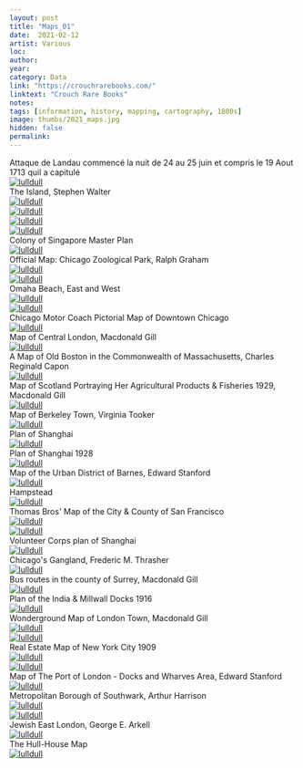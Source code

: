 ```yaml
---
layout: post
title: "Maps_01"
date:  2021-02-12
artist: Various
loc: 
author: 
year: 
category: Data
link: "https://crouchrarebooks.com/"
linktext: "Crouch Rare Books"
notes: 
tags: [information, history, mapping, cartography, 1800s]
image: thumbs/2021_maps.jpg
hidden: false
permalink:
---
```




<div class="image_caption">
Attaque de Landau commencé la nuit de 24 au 25 juin et compris le 19 Aout 1713 quil a capitulé
</div>

<div class="post_image">
	<a href="{{ site.baseurl }}/images/posts/2021_maps/001.jpg" target="_blank">
	<img src="{{ site.baseurl }}/images/posts/2021_maps/001.jpg" alt="lulldull"></a>
</div>

<div class="image_caption">
The Island, Stephen Walter
</div>

<div class="post_image">
	<a href="{{ site.baseurl }}/images/posts/2021_maps/003.jpg" target="_blank">
	<img src="{{ site.baseurl }}/images/posts/2021_maps/003.jpg" alt="lulldull"></a>
</div>

<div class="post_image">
	<a href="{{ site.baseurl }}/images/posts/2021_maps/003b.jpg" target="_blank">
	<img src="{{ site.baseurl }}/images/posts/2021_maps/003b.jpg" alt="lulldull"></a>
</div>

<div class="post_image">
	<a href="{{ site.baseurl }}/images/posts/2021_maps/003c.jpg" target="_blank">
	<img src="{{ site.baseurl }}/images/posts/2021_maps/003c.jpg" alt="lulldull"></a>
</div>

<div class="post_image">
	<a href="{{ site.baseurl }}/images/posts/2021_maps/003d.jpg" target="_blank">
	<img src="{{ site.baseurl }}/images/posts/2021_maps/003d.jpg" alt="lulldull"></a>
</div>


<div class="image_caption">
Colony of Singapore Master Plan
</div>

<div class="post_image">
	<a href="{{ site.baseurl }}/images/posts/2021_maps/004.jpg" target="_blank">
	<img src="{{ site.baseurl }}/images/posts/2021_maps/004.jpg" alt="lulldull"></a>
</div>


<div class="image_caption">
Official Map: Chicago Zoological Park, Ralph Graham
</div>

<div class="post_image">
	<a href="{{ site.baseurl }}/images/posts/2021_maps/005.jpg" target="_blank">
	<img src="{{ site.baseurl }}/images/posts/2021_maps/005.jpg" alt="lulldull"></a>
</div>

<div class="post_image">
	<a href="{{ site.baseurl }}/images/posts/2021_maps/005b.jpg" target="_blank">
	<img src="{{ site.baseurl }}/images/posts/2021_maps/005b.jpg" alt="lulldull"></a>
</div>


<div class="image_caption">
Omaha Beach, East and West
</div>

<div class="post_image">
	<a href="{{ site.baseurl }}/images/posts/2021_maps/007.jpg" target="_blank">
	<img src="{{ site.baseurl }}/images/posts/2021_maps/007.jpg" alt="lulldull"></a>
</div>


<div class="post_image">
	<a href="{{ site.baseurl }}/images/posts/2021_maps/007b.jpg" target="_blank">
	<img src="{{ site.baseurl }}/images/posts/2021_maps/007b.jpg" alt="lulldull"></a>
</div>


<div class="image_caption">
Chicago Motor Coach Pictorial Map of Downtown Chicago
</div>

<div class="post_image">
	<a href="{{ site.baseurl }}/images/posts/2021_maps/008.jpg" target="_blank">
	<img src="{{ site.baseurl }}/images/posts/2021_maps/008.jpg" alt="lulldull"></a>
</div>


<div class="image_caption">
Map of Central London, Macdonald Gill
</div>

<div class="post_image">
	<a href="{{ site.baseurl }}/images/posts/2021_maps/009.jpg" target="_blank">
	<img src="{{ site.baseurl }}/images/posts/2021_maps/009.jpg" alt="lulldull"></a>
</div>


<div class="image_caption">
A Map of Old Boston in the Commonwealth of Massachusetts, Charles Reginald Capon
</div>

<div class="post_image">
	<a href="{{ site.baseurl }}/images/posts/2021_maps/010.jpg" target="_blank">
	<img src="{{ site.baseurl }}/images/posts/2021_maps/010.jpg" alt="lulldull"></a>
</div>


<div class="image_caption">
Map of Scotland Portraying Her Agricultural Products & Fisheries 1929, Macdonald Gill
</div>

<div class="post_image">
	<a href="{{ site.baseurl }}/images/posts/2021_maps/011.jpg" target="_blank">
	<img src="{{ site.baseurl }}/images/posts/2021_maps/011.jpg" alt="lulldull"></a>
</div>


<div class="image_caption">
Map of Berkeley Town, Virginia Tooker
</div>

<div class="post_image">
	<a href="{{ site.baseurl }}/images/posts/2021_maps/013.jpg" target="_blank">
	<img src="{{ site.baseurl }}/images/posts/2021_maps/013.jpg" alt="lulldull"></a>
</div>


<div class="image_caption">
Plan of Shanghai
</div>

<div class="post_image">
	<a href="{{ site.baseurl }}/images/posts/2021_maps/014.jpg" target="_blank">
	<img src="{{ site.baseurl }}/images/posts/2021_maps/014.jpg" alt="lulldull"></a>
</div>


<div class="image_caption">
Plan of Shanghai 1928
</div>

<div class="post_image">
	<a href="{{ site.baseurl }}/images/posts/2021_maps/015.jpg" target="_blank">
	<img src="{{ site.baseurl }}/images/posts/2021_maps/015.jpg" alt="lulldull"></a>
</div>


<div class="image_caption">
Map of the Urban District of Barnes, Edward Stanford
</div>

<div class="post_image">
	<a href="{{ site.baseurl }}/images/posts/2021_maps/016.jpg" target="_blank">
	<img src="{{ site.baseurl }}/images/posts/2021_maps/016.jpg" alt="lulldull"></a>
</div>



<div class="image_caption">
Hampstead
</div>

<div class="post_image">
	<a href="{{ site.baseurl }}/images/posts/2021_maps/017.jpg" target="_blank">
	<img src="{{ site.baseurl }}/images/posts/2021_maps/017.jpg" alt="lulldull"></a>
</div>


<div class="image_caption">
Thomas Bros' Map of the City & County of San Francisco
</div>

<div class="post_image">
	<a href="{{ site.baseurl }}/images/posts/2021_maps/018.jpg" target="_blank">
	<img src="{{ site.baseurl }}/images/posts/2021_maps/018.jpg" alt="lulldull"></a>
</div>

<div class="post_image">
	<a href="{{ site.baseurl }}/images/posts/2021_maps/018b.jpg" target="_blank">
	<img src="{{ site.baseurl }}/images/posts/2021_maps/018b.jpg" alt="lulldull"></a>
</div>







<div class="image_caption">
Volunteer Corps plan of Shanghai
</div>

<div class="post_image">
	<a href="{{ site.baseurl }}/images/posts/2021_maps/019.jpg" target="_blank">
	<img src="{{ site.baseurl }}/images/posts/2021_maps/019.jpg" alt="lulldull"></a>
</div>


<div class="image_caption">
Chicago's Gangland, Frederic M. Thrasher
</div>

<div class="post_image">
	<a href="{{ site.baseurl }}/images/posts/2021_maps/020.jpg" target="_blank">
	<img src="{{ site.baseurl }}/images/posts/2021_maps/020.jpg" alt="lulldull"></a>
</div>


<div class="image_caption">
Bus routes in the county of Surrey, Macdonald Gill
</div>

<div class="post_image">
	<a href="{{ site.baseurl }}/images/posts/2021_maps/021.jpg" target="_blank">
	<img src="{{ site.baseurl }}/images/posts/2021_maps/021.jpg" alt="lulldull"></a>
</div>



<div class="image_caption">
Plan of the India & Millwall Docks 1916
</div>

<div class="post_image">
	<a href="{{ site.baseurl }}/images/posts/2021_maps/022.jpg" target="_blank">
	<img src="{{ site.baseurl }}/images/posts/2021_maps/022.jpg" alt="lulldull"></a>
</div>


<div class="image_caption">
Wonderground Map of London Town, Macdonald Gill
</div>

<div class="post_image">
	<a href="{{ site.baseurl }}/images/posts/2021_maps/023.jpg" target="_blank">
	<img src="{{ site.baseurl }}/images/posts/2021_maps/023.jpg" alt="lulldull"></a>
</div>

<div class="post_image">
	<a href="{{ site.baseurl }}/images/posts/2021_maps/023b.jpg" target="_blank">
	<img src="{{ site.baseurl }}/images/posts/2021_maps/023b.jpg" alt="lulldull"></a>
</div>


<div class="image_caption">
Real Estate Map of New York City 1909
</div>

<div class="post_image">
	<a href="{{ site.baseurl }}/images/posts/2021_maps/024.jpg" target="_blank">
	<img src="{{ site.baseurl }}/images/posts/2021_maps/024.jpg" alt="lulldull"></a>
</div>

<div class="post_image">
	<a href="{{ site.baseurl }}/images/posts/2021_maps/024b.jpg" target="_blank">
	<img src="{{ site.baseurl }}/images/posts/2021_maps/024b.jpg" alt="lulldull"></a>
</div>


<div class="image_caption">
Map of The Port of London - Docks and Wharves Area, Edward Stanford
</div>

<div class="post_image">
	<a href="{{ site.baseurl }}/images/posts/2021_maps/025.jpg" target="_blank">
	<img src="{{ site.baseurl }}/images/posts/2021_maps/025.jpg" alt="lulldull"></a>
</div>


<div class="image_caption">
Metropolitan Borough of Southwark, Arthur Harrison
</div>

<div class="post_image">
	<a href="{{ site.baseurl }}/images/posts/2021_maps/026.jpg" target="_blank">
	<img src="{{ site.baseurl }}/images/posts/2021_maps/026.jpg" alt="lulldull"></a>
</div>


<div class="post_image">
	<a href="{{ site.baseurl }}/images/posts/2021_maps/026b.jpg" target="_blank">
	<img src="{{ site.baseurl }}/images/posts/2021_maps/026b.jpg" alt="lulldull"></a>
</div>

<div class="image_caption">
Jewish East London, George E. Arkell
</div>

<div class="post_image">
	<a href="{{ site.baseurl }}/images/posts/2021_maps/027.jpg" target="_blank">
	<img src="{{ site.baseurl }}/images/posts/2021_maps/027.jpg" alt="lulldull"></a>
</div>


<div class="image_caption">
The Hull-House Map
</div>

<div class="post_image">
	<a href="{{ site.baseurl }}/images/posts/2021_maps/028.jpg" target="_blank">
	<img src="{{ site.baseurl }}/images/posts/2021_maps/028.jpg" alt="lulldull"></a>
</div>






















